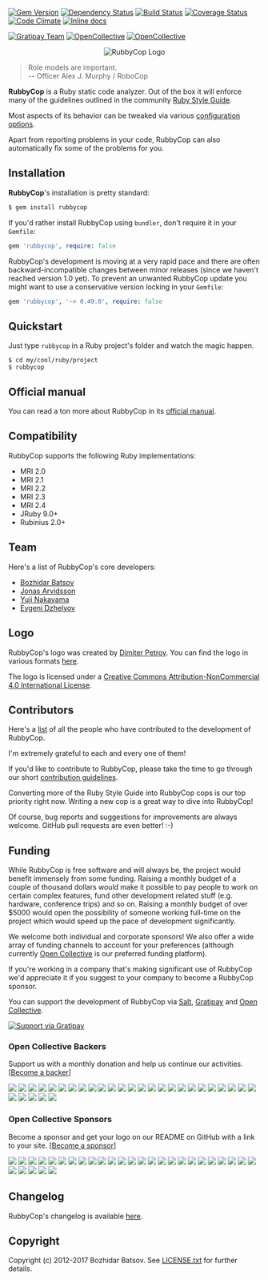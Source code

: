 [![Gem Version](https://badge.fury.io/rb/rubbycop.svg)](http://badge.fury.io/rb/rubbycop)
[![Dependency Status](https://gemnasium.com/searls/rubbycop.svg)](https://gemnasium.com/searls/rubbycop)
[![Build Status](https://travis-ci.org/searls/rubbycop.svg?branch=master)](https://travis-ci.org/searls/rubbycop)
[![Coverage Status](https://img.shields.io/codeclimate/coverage/github/searls/rubbycop.svg)](https://codeclimate.com/github/searls/rubbycop)
[![Code Climate](https://codeclimate.com/github/searls/rubbycop/badges/gpa.svg)](https://codeclimate.com/github/searls/rubbycop)
[![Inline docs](http://inch-ci.org/github/searls/rubbycop.svg)](http://inch-ci.org/github/searls/rubbycop)

[![Gratipay Team](https://img.shields.io/gratipay/team/rubbycop.svg?maxAge=2592000)](https://gratipay.com/rubbycop/)
[![OpenCollective](https://opencollective.com/rubbycop/backers/badge.svg)](#open-collective-backers)
[![OpenCollective](https://opencollective.com/rubbycop/sponsors/badge.svg)](#open-collective-sponsors)

<p align="center">
  <img src="https://raw.githubusercontent.com/searls/rubbycop/master/logo/rubo-logo-horizontal.png" alt="RubbyCop Logo"/>
</p>

> Role models are important. <br/>
> -- Officer Alex J. Murphy / RoboCop

**RubbyCop** is a Ruby static code analyzer. Out of the box it will
enforce many of the guidelines outlined in the community
[Ruby Style Guide](https://github.com/searls/ruby-style-guide).

Most aspects of its behavior can be tweaked via various
[configuration options](https://github.com/searls/rubbycop/blob/master/config/default.yml).

Apart from reporting problems in your code, RubbyCop can also
automatically fix some of the problems for you.

## Installation

**RubbyCop**'s installation is pretty standard:

```sh
$ gem install rubbycop
```

If you'd rather install RubbyCop using `bundler`, don't require it in your `Gemfile`:

```rb
gem 'rubbycop', require: false
```

RubbyCop's development is moving at a very rapid pace and there are
often backward-incompatible changes between minor releases (since we
haven't reached version 1.0 yet). To prevent an unwanted RubbyCop update you
might want to use a conservative version locking in your `Gemfile`:

```rb
gem 'rubbycop', '~> 0.49.0', require: false
```

## Quickstart

Just type `rubbycop` in a Ruby project's folder and watch the magic happen.

```
$ cd my/cool/ruby/project
$ rubbycop
```

## Official manual

You can read a ton more about RubbyCop in its [official manual](http://rubbycop.readthedocs.io).

## Compatibility

RubbyCop supports the following Ruby implementations:

* MRI 2.0
* MRI 2.1
* MRI 2.2
* MRI 2.3
* MRI 2.4
* JRuby 9.0+
* Rubinius 2.0+

## Team

Here's a list of RubbyCop's core developers:

* [Bozhidar Batsov](https://github.com/searls)
* [Jonas Arvidsson](https://github.com/jonas054)
* [Yuji Nakayama](https://github.com/yujinakayama)
* [Evgeni Dzhelyov](https://github.com/edzhelyov)

## Logo

RubbyCop's logo was created by [Dimiter Petrov](https://www.chadomoto.com/). You can find the logo in various
formats [here](https://github.com/searls/rubbycop/tree/master/logo).

The logo is licensed under a
[Creative Commons Attribution-NonCommercial 4.0 International License](http://creativecommons.org/licenses/by-nc/4.0/deed.en_GB).

## Contributors

Here's a [list](https://github.com/searls/rubbycop/graphs/contributors) of
all the people who have contributed to the development of RubbyCop.

I'm extremely grateful to each and every one of them!

If you'd like to contribute to RubbyCop, please take the time to go
through our short
[contribution guidelines](CONTRIBUTING.md).

Converting more of the Ruby Style Guide into RubbyCop cops is our top
priority right now. Writing a new cop is a great way to dive into RubbyCop!

Of course, bug reports and suggestions for improvements are always
welcome. GitHub pull requests are even better! :-)

## Funding

While RubbyCop is free software and will always be, the project would benefit immensely from some funding.
Raising a monthly budget of a couple of thousand dollars would make it possible to pay people to work on
certain complex features, fund other development related stuff (e.g. hardware, conference trips) and so on.
Raising a monthly budget of over $5000 would open the possibility of someone working full-time on the project
which would speed up the pace of development significantly.

We welcome both individual and corporate sponsors! We also offer a
wide array of funding channels to account for your preferences
(although
currently [Open Collective](https://opencollective.com/rubbycop) is our
preferred funding platform).

If you're working in a company that's making significant use of RubbyCop we'd appreciate it if you suggest to your company
to become a RubbyCop sponsor.

You can support the development of RubbyCop via
[Salt](https://salt.bountysource.com/teams/rubbycop),
[Gratipay](https://www.gratipay.com/rubbycop) and [Open Collective](https://opencollective.com/rubbycop).

[![Support via Gratipay](https://cdn.rawgit.com/gratipay/gratipay-badge/2.1.3/dist/gratipay.png)](https://gratipay.com/rubbycop)

### Open Collective Backers

Support us with a monthly donation and help us continue our activities. [[Become a backer](https://opencollective.com/rubbycop#backer)]

<a href="https://opencollective.com/rubbycop/backer/0/website" target="_blank"><img src="https://opencollective.com/rubbycop/backer/0/avatar.svg"></a>
<a href="https://opencollective.com/rubbycop/backer/1/website" target="_blank"><img src="https://opencollective.com/rubbycop/backer/1/avatar.svg"></a>
<a href="https://opencollective.com/rubbycop/backer/2/website" target="_blank"><img src="https://opencollective.com/rubbycop/backer/2/avatar.svg"></a>
<a href="https://opencollective.com/rubbycop/backer/3/website" target="_blank"><img src="https://opencollective.com/rubbycop/backer/3/avatar.svg"></a>
<a href="https://opencollective.com/rubbycop/backer/4/website" target="_blank"><img src="https://opencollective.com/rubbycop/backer/4/avatar.svg"></a>
<a href="https://opencollective.com/rubbycop/backer/5/website" target="_blank"><img src="https://opencollective.com/rubbycop/backer/5/avatar.svg"></a>
<a href="https://opencollective.com/rubbycop/backer/6/website" target="_blank"><img src="https://opencollective.com/rubbycop/backer/6/avatar.svg"></a>
<a href="https://opencollective.com/rubbycop/backer/7/website" target="_blank"><img src="https://opencollective.com/rubbycop/backer/7/avatar.svg"></a>
<a href="https://opencollective.com/rubbycop/backer/8/website" target="_blank"><img src="https://opencollective.com/rubbycop/backer/8/avatar.svg"></a>
<a href="https://opencollective.com/rubbycop/backer/9/website" target="_blank"><img src="https://opencollective.com/rubbycop/backer/9/avatar.svg"></a>
<a href="https://opencollective.com/rubbycop/backer/10/website" target="_blank"><img src="https://opencollective.com/rubbycop/backer/10/avatar.svg"></a>
<a href="https://opencollective.com/rubbycop/backer/11/website" target="_blank"><img src="https://opencollective.com/rubbycop/backer/11/avatar.svg"></a>
<a href="https://opencollective.com/rubbycop/backer/12/website" target="_blank"><img src="https://opencollective.com/rubbycop/backer/12/avatar.svg"></a>
<a href="https://opencollective.com/rubbycop/backer/13/website" target="_blank"><img src="https://opencollective.com/rubbycop/backer/13/avatar.svg"></a>
<a href="https://opencollective.com/rubbycop/backer/14/website" target="_blank"><img src="https://opencollective.com/rubbycop/backer/14/avatar.svg"></a>
<a href="https://opencollective.com/rubbycop/backer/15/website" target="_blank"><img src="https://opencollective.com/rubbycop/backer/15/avatar.svg"></a>
<a href="https://opencollective.com/rubbycop/backer/16/website" target="_blank"><img src="https://opencollective.com/rubbycop/backer/16/avatar.svg"></a>
<a href="https://opencollective.com/rubbycop/backer/17/website" target="_blank"><img src="https://opencollective.com/rubbycop/backer/17/avatar.svg"></a>
<a href="https://opencollective.com/rubbycop/backer/18/website" target="_blank"><img src="https://opencollective.com/rubbycop/backer/18/avatar.svg"></a>
<a href="https://opencollective.com/rubbycop/backer/19/website" target="_blank"><img src="https://opencollective.com/rubbycop/backer/19/avatar.svg"></a>
<a href="https://opencollective.com/rubbycop/backer/20/website" target="_blank"><img src="https://opencollective.com/rubbycop/backer/20/avatar.svg"></a>
<a href="https://opencollective.com/rubbycop/backer/21/website" target="_blank"><img src="https://opencollective.com/rubbycop/backer/21/avatar.svg"></a>
<a href="https://opencollective.com/rubbycop/backer/22/website" target="_blank"><img src="https://opencollective.com/rubbycop/backer/22/avatar.svg"></a>
<a href="https://opencollective.com/rubbycop/backer/23/website" target="_blank"><img src="https://opencollective.com/rubbycop/backer/23/avatar.svg"></a>
<a href="https://opencollective.com/rubbycop/backer/24/website" target="_blank"><img src="https://opencollective.com/rubbycop/backer/24/avatar.svg"></a>
<a href="https://opencollective.com/rubbycop/backer/25/website" target="_blank"><img src="https://opencollective.com/rubbycop/backer/25/avatar.svg"></a>
<a href="https://opencollective.com/rubbycop/backer/26/website" target="_blank"><img src="https://opencollective.com/rubbycop/backer/26/avatar.svg"></a>
<a href="https://opencollective.com/rubbycop/backer/27/website" target="_blank"><img src="https://opencollective.com/rubbycop/backer/27/avatar.svg"></a>
<a href="https://opencollective.com/rubbycop/backer/28/website" target="_blank"><img src="https://opencollective.com/rubbycop/backer/28/avatar.svg"></a>
<a href="https://opencollective.com/rubbycop/backer/29/website" target="_blank"><img src="https://opencollective.com/rubbycop/backer/29/avatar.svg"></a>

### Open Collective Sponsors

Become a sponsor and get your logo on our README on GitHub with a link to your site. [[Become a sponsor](https://opencollective.com/rubbycop#sponsor)]

<a href="https://opencollective.com/rubbycop/sponsor/0/website" target="_blank"><img src="https://opencollective.com/rubbycop/sponsor/0/avatar.svg"></a>
<a href="https://opencollective.com/rubbycop/sponsor/1/website" target="_blank"><img src="https://opencollective.com/rubbycop/sponsor/1/avatar.svg"></a>
<a href="https://opencollective.com/rubbycop/sponsor/2/website" target="_blank"><img src="https://opencollective.com/rubbycop/sponsor/2/avatar.svg"></a>
<a href="https://opencollective.com/rubbycop/sponsor/3/website" target="_blank"><img src="https://opencollective.com/rubbycop/sponsor/3/avatar.svg"></a>
<a href="https://opencollective.com/rubbycop/sponsor/4/website" target="_blank"><img src="https://opencollective.com/rubbycop/sponsor/4/avatar.svg"></a>
<a href="https://opencollective.com/rubbycop/sponsor/5/website" target="_blank"><img src="https://opencollective.com/rubbycop/sponsor/5/avatar.svg"></a>
<a href="https://opencollective.com/rubbycop/sponsor/6/website" target="_blank"><img src="https://opencollective.com/rubbycop/sponsor/6/avatar.svg"></a>
<a href="https://opencollective.com/rubbycop/sponsor/7/website" target="_blank"><img src="https://opencollective.com/rubbycop/sponsor/7/avatar.svg"></a>
<a href="https://opencollective.com/rubbycop/sponsor/8/website" target="_blank"><img src="https://opencollective.com/rubbycop/sponsor/8/avatar.svg"></a>
<a href="https://opencollective.com/rubbycop/sponsor/9/website" target="_blank"><img src="https://opencollective.com/rubbycop/sponsor/9/avatar.svg"></a>
<a href="https://opencollective.com/rubbycop/sponsor/10/website" target="_blank"><img src="https://opencollective.com/rubbycop/sponsor/10/avatar.svg"></a>
<a href="https://opencollective.com/rubbycop/sponsor/11/website" target="_blank"><img src="https://opencollective.com/rubbycop/sponsor/11/avatar.svg"></a>
<a href="https://opencollective.com/rubbycop/sponsor/12/website" target="_blank"><img src="https://opencollective.com/rubbycop/sponsor/12/avatar.svg"></a>
<a href="https://opencollective.com/rubbycop/sponsor/13/website" target="_blank"><img src="https://opencollective.com/rubbycop/sponsor/13/avatar.svg"></a>
<a href="https://opencollective.com/rubbycop/sponsor/14/website" target="_blank"><img src="https://opencollective.com/rubbycop/sponsor/14/avatar.svg"></a>
<a href="https://opencollective.com/rubbycop/sponsor/15/website" target="_blank"><img src="https://opencollective.com/rubbycop/sponsor/15/avatar.svg"></a>
<a href="https://opencollective.com/rubbycop/sponsor/16/website" target="_blank"><img src="https://opencollective.com/rubbycop/sponsor/16/avatar.svg"></a>
<a href="https://opencollective.com/rubbycop/sponsor/17/website" target="_blank"><img src="https://opencollective.com/rubbycop/sponsor/17/avatar.svg"></a>
<a href="https://opencollective.com/rubbycop/sponsor/18/website" target="_blank"><img src="https://opencollective.com/rubbycop/sponsor/18/avatar.svg"></a>
<a href="https://opencollective.com/rubbycop/sponsor/19/website" target="_blank"><img src="https://opencollective.com/rubbycop/sponsor/19/avatar.svg"></a>
<a href="https://opencollective.com/rubbycop/sponsor/20/website" target="_blank"><img src="https://opencollective.com/rubbycop/sponsor/20/avatar.svg"></a>
<a href="https://opencollective.com/rubbycop/sponsor/21/website" target="_blank"><img src="https://opencollective.com/rubbycop/sponsor/21/avatar.svg"></a>
<a href="https://opencollective.com/rubbycop/sponsor/22/website" target="_blank"><img src="https://opencollective.com/rubbycop/sponsor/22/avatar.svg"></a>
<a href="https://opencollective.com/rubbycop/sponsor/23/website" target="_blank"><img src="https://opencollective.com/rubbycop/sponsor/23/avatar.svg"></a>
<a href="https://opencollective.com/rubbycop/sponsor/24/website" target="_blank"><img src="https://opencollective.com/rubbycop/sponsor/24/avatar.svg"></a>
<a href="https://opencollective.com/rubbycop/sponsor/25/website" target="_blank"><img src="https://opencollective.com/rubbycop/sponsor/25/avatar.svg"></a>
<a href="https://opencollective.com/rubbycop/sponsor/26/website" target="_blank"><img src="https://opencollective.com/rubbycop/sponsor/26/avatar.svg"></a>
<a href="https://opencollective.com/rubbycop/sponsor/27/website" target="_blank"><img src="https://opencollective.com/rubbycop/sponsor/27/avatar.svg"></a>
<a href="https://opencollective.com/rubbycop/sponsor/28/website" target="_blank"><img src="https://opencollective.com/rubbycop/sponsor/28/avatar.svg"></a>
<a href="https://opencollective.com/rubbycop/sponsor/29/website" target="_blank"><img src="https://opencollective.com/rubbycop/sponsor/29/avatar.svg"></a>

## Changelog

RubbyCop's changelog is available [here](CHANGELOG.md).

## Copyright

Copyright (c) 2012-2017 Bozhidar Batsov. See [LICENSE.txt](LICENSE.txt) for
further details.
